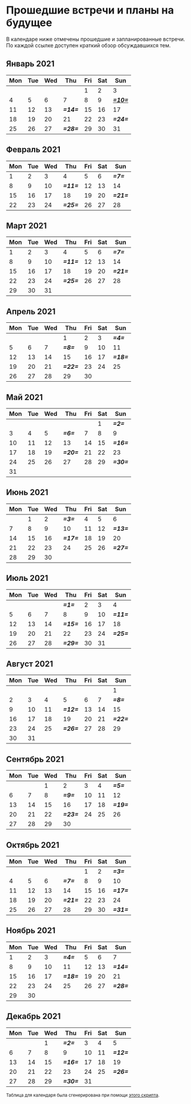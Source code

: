 # Прошедшие встречи и планы на будущее

В календаре ниже отмечены прошедшие и запланированные встречи. По каждой ссылке доступен краткий обзор обсуждавшихся тем.

## Январь 2021
| Mon | Tue | Wed | Thu | Fri | Sat | Sun |
|-----|-----|-----|-----|-----|-----|-----|
|     |     |     |     |   1 |   2 |   3 |
|   4 |   5 |   6 |   7 |   8 |   9 |  [***=10=***](https://t.me/nnodsbreakfast_announce/64) |
|  11 |  12 |  13 |  ***=14=*** |  15 |  16 |  17 |
|  18 |  19 |  20 |  21 |  22 |  23 |  ***=24=*** |
|  25 |  26 |  27 |  ***=28=*** |  29 |  30 |  31 |


## Февраль 2021
| Mon | Tue | Wed | Thu | Fri | Sat | Sun |
|-----|-----|-----|-----|-----|-----|-----|
|   1 |   2 |   3 |   4 |   5 |   6 |   ***=7=*** |
|   8 |   9 |  10 |  ***=11=*** |  12 |  13 |  14 |
|  15 |  16 |  17 |  18 |  19 |  20 |  ***=21=*** |
|  22 |  23 |  24 |  ***=25=*** |  26 |  27 |  28 |

## Март 2021
| Mon | Tue | Wed | Thu | Fri | Sat | Sun |
|-----|-----|-----|-----|-----|-----|-----|
|   1 |   2 |   3 |   4 |   5 |   6 |   ***=7=*** |
|   8 |   9 |  10 |  ***=11=*** |  12 |  13 |  14 |
|  15 |  16 |  17 |  18 |  19 |  20 |  ***=21=*** |
|  22 |  23 |  24 |  ***=25=*** |  26 |  27 |  28 |
|  29 |  30 |  31 |     |     |     |     |

## Апрель 2021
| Mon | Tue | Wed | Thu | Fri | Sat | Sun |
|-----|-----|-----|-----|-----|-----|-----|
|     |     |     |   1 |   2 |   3 |   ***=4=*** |
|   5 |   6 |   7 |   ***=8=*** |   9 |  10 |  11 |
|  12 |  13 |  14 |  15 |  16 |  17 |  ***=18=*** |
|  19 |  20 |  21 |  ***=22=*** |  23 |  24 |  25 |
|  26 |  27 |  28 |  29 |  30 |     |     |

## Май 2021
| Mon | Tue | Wed | Thu | Fri | Sat | Sun |
|-----|-----|-----|-----|-----|-----|-----|
|     |     |     |     |     |   1 |   ***=2=*** |
|   3 |   4 |   5 |   ***=6=*** |   7 |   8 |   9 |
|  10 |  11 |  12 |  13 |  14 |  15 |  ***=16=*** |
|  17 |  18 |  19 |  ***=20=*** |  21 |  22 |  23 |
|  24 |  25 |  26 |  27 |  28 |  29 |  ***=30=*** |
|  31 |     |     |     |     |     |     |

## Июнь 2021
| Mon | Tue | Wed | Thu | Fri | Sat | Sun |
|-----|-----|-----|-----|-----|-----|-----|
|     |   1 |   2 |   ***=3=*** |   4 |   5 |   6 |
|   7 |   8 |   9 |  10 |  11 |  12 |  ***=13=*** |
|  14 |  15 |  16 |  ***=17=*** |  18 |  19 |  20 |
|  21 |  22 |  23 |  24 |  25 |  26 |  ***=27=*** |
|  28 |  29 |  30 |     |     |     |     |

## Июль 2021
| Mon | Tue | Wed | Thu | Fri | Sat | Sun |
|-----|-----|-----|-----|-----|-----|-----|
|     |     |     |   ***=1=*** |   2 |   3 |   4 |
|   5 |   6 |   7 |   8 |   9 |  10 |  ***=11=*** |
|  12 |  13 |  14 |  ***=15=*** |  16 |  17 |  18 |
|  19 |  20 |  21 |  22 |  23 |  24 |  ***=25=*** |
|  26 |  27 |  28 |  ***=29=*** |  30 |  31 |     |

## Август 2021
| Mon | Tue | Wed | Thu | Fri | Sat | Sun |
|-----|-----|-----|-----|-----|-----|-----|
|     |     |     |     |     |     |   1 |
|   2 |   3 |   4 |   5 |   6 |   7 |   ***=8=*** |
|   9 |  10 |  11 |  ***=12=*** |  13 |  14 |  15 |
|  16 |  17 |  18 |  19 |  20 |  21 |  ***=22=*** |
|  23 |  24 |  25 |  ***=26=*** |  27 |  28 |  29 |
|  30 |  31 |     |     |     |     |     |

## Сентябрь 2021
| Mon | Tue | Wed | Thu | Fri | Sat | Sun |
|-----|-----|-----|-----|-----|-----|-----|
|     |     |   1 |   2 |   3 |   4 |   ***=5=*** |
|   6 |   7 |   8 |   ***=9=*** |  10 |  11 |  12 |
|  13 |  14 |  15 |  16 |  17 |  18 |  ***=19=*** |
|  20 |  21 |  22 |  ***=23=*** |  24 |  25 |  26 |
|  27 |  28 |  29 |  30 |     |     |     |

## Октябрь 2021
| Mon | Tue | Wed | Thu | Fri | Sat | Sun |
|-----|-----|-----|-----|-----|-----|-----|
|     |     |     |     |   1 |   2 |   ***=3=*** |
|   4 |   5 |   6 |   ***=7=*** |   8 |   9 |  10 |
|  11 |  12 |  13 |  14 |  15 |  16 |  ***=17=*** |
|  18 |  19 |  20 |  ***=21=*** |  22 |  23 |  24 |
|  25 |  26 |  27 |  28 |  29 |  30 |  ***=31=*** |

## Ноябрь 2021
| Mon | Tue | Wed | Thu | Fri | Sat | Sun |
|-----|-----|-----|-----|-----|-----|-----|
|   1 |   2 |   3 |   ***=4=*** |   5 |   6 |   7 |
|   8 |   9 |  10 |  11 |  12 |  13 |  ***=14=*** |
|  15 |  16 |  17 |  ***=18=*** |  19 |  20 |  21 |
|  22 |  23 |  24 |  25 |  26 |  27 |  ***=28=*** |
|  29 |  30 |     |     |     |     |     |

## Декабрь 2021
| Mon | Tue | Wed | Thu | Fri | Sat | Sun |
|-----|-----|-----|-----|-----|-----|-----|
|     |     |   1 |   ***=2=*** |   3 |   4 |   5 |
|   6 |   7 |   8 |   9 |  10 |  11 |  ***=12=*** |
|  13 |  14 |  15 |  ***=16=*** |  17 |  18 |  19 |
|  20 |  21 |  22 |  23 |  24 |  25 |  ***=26=*** |
|  27 |  28 |  29 |  ***=30=*** |  31 |     |     |

<sub>Таблица для календаря была сгенерирована при помощи [этого скрипта](https://gitlab.com/theomega/python-markdown-calendar).</sub>
